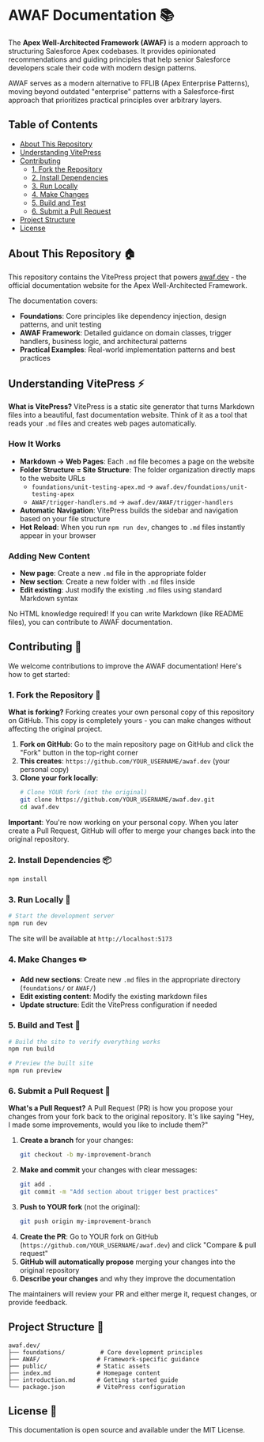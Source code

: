 # AWAF Documentation 📚

The **Apex Well-Architected Framework (AWAF)** is a modern approach to structuring Salesforce Apex codebases. It provides opinionated recommendations and guiding principles that help senior Salesforce developers scale their code with modern design patterns.

AWAF serves as a modern alternative to FFLIB (Apex Enterprise Patterns), moving beyond outdated "enterprise" patterns with a Salesforce-first approach that prioritizes practical principles over arbitrary layers.

## Table of Contents

- [About This Repository](#about-this-repository)
- [Understanding VitePress](#understanding-vitepress)
- [Contributing](#contributing)
  - [1. Fork the Repository](#1-fork-the-repository)
  - [2. Install Dependencies](#2-install-dependencies)
  - [3. Run Locally](#3-run-locally)
  - [4. Make Changes](#4-make-changes)
  - [5. Build and Test](#5-build-and-test)
  - [6. Submit a Pull Request](#6-submit-a-pull-request)
- [Project Structure](#project-structure)
- [License](#license)

## About This Repository 🏠

This repository contains the VitePress project that powers [awaf.dev](https://awaf.dev) - the official documentation website for the Apex Well-Architected Framework.

The documentation covers:
- **Foundations**: Core principles like dependency injection, design patterns, and unit testing
- **AWAF Framework**: Detailed guidance on domain classes, trigger handlers, business logic, and architectural patterns
- **Practical Examples**: Real-world implementation patterns and best practices

## Understanding VitePress ⚡

**What is VitePress?** VitePress is a static site generator that turns Markdown files into a beautiful, fast documentation website. Think of it as a tool that reads your `.md` files and creates web pages automatically.

### How It Works
- **Markdown → Web Pages**: Each `.md` file becomes a page on the website
- **Folder Structure = Site Structure**: The folder organization directly maps to the website URLs
  - `foundations/unit-testing-apex.md` → `awaf.dev/foundations/unit-testing-apex`
  - `AWAF/trigger-handlers.md` → `awaf.dev/AWAF/trigger-handlers`
- **Automatic Navigation**: VitePress builds the sidebar and navigation based on your file structure
- **Hot Reload**: When you run `npm run dev`, changes to `.md` files instantly appear in your browser

### Adding New Content
- **New page**: Create a new `.md` file in the appropriate folder
- **New section**: Create a new folder with `.md` files inside
- **Edit existing**: Just modify the existing `.md` files using standard Markdown syntax

No HTML knowledge required! If you can write Markdown (like README files), you can contribute to AWAF documentation.

## Contributing 🤝

We welcome contributions to improve the AWAF documentation! Here's how to get started:

### 1. Fork the Repository 🍴

**What is forking?** Forking creates your own personal copy of this repository on GitHub. This copy is completely yours - you can make changes without affecting the original project.

1. **Fork on GitHub**: Go to the main repository page on GitHub and click the "Fork" button in the top-right corner
2. **This creates**: `https://github.com/YOUR_USERNAME/awaf.dev` (your personal copy)
3. **Clone your fork locally**:
   ```bash
   # Clone YOUR fork (not the original)
   git clone https://github.com/YOUR_USERNAME/awaf.dev.git
   cd awaf.dev
   ```

**Important**: You're now working on your personal copy. When you later create a Pull Request, GitHub will offer to merge your changes back into the original repository.

### 2. Install Dependencies 📦

```bash
npm install
```

### 3. Run Locally 🚀

```bash
# Start the development server
npm run dev
```

The site will be available at `http://localhost:5173`

### 4. Make Changes ✏️

- **Add new sections**: Create new `.md` files in the appropriate directory (`foundations/` or `AWAF/`)
- **Edit existing content**: Modify the existing markdown files
- **Update structure**: Edit the VitePress configuration if needed

### 5. Build and Test 🔧

```bash
# Build the site to verify everything works
npm run build

# Preview the built site
npm run preview
```

### 6. Submit a Pull Request 📝

**What's a Pull Request?** A Pull Request (PR) is how you propose your changes from your fork back to the original repository. It's like saying "Hey, I made some improvements, would you like to include them?"

1. **Create a branch** for your changes:
   ```bash
   git checkout -b my-improvement-branch
   ```
2. **Make and commit** your changes with clear messages:
   ```bash
   git add .
   git commit -m "Add section about trigger best practices"
   ```
3. **Push to YOUR fork** (not the original):
   ```bash
   git push origin my-improvement-branch
   ```
4. **Create the PR**: Go to YOUR fork on GitHub (`https://github.com/YOUR_USERNAME/awaf.dev`) and click "Compare & pull request"
5. **GitHub will automatically propose** merging your changes into the original repository
6. **Describe your changes** and why they improve the documentation

The maintainers will review your PR and either merge it, request changes, or provide feedback.

## Project Structure 📁

```
awaf.dev/
├── foundations/          # Core development principles
├── AWAF/                # Framework-specific guidance  
├── public/              # Static assets
├── index.md             # Homepage content
├── introduction.md      # Getting started guide
└── package.json         # VitePress configuration
```

## License 📄

This documentation is open source and available under the MIT License.
